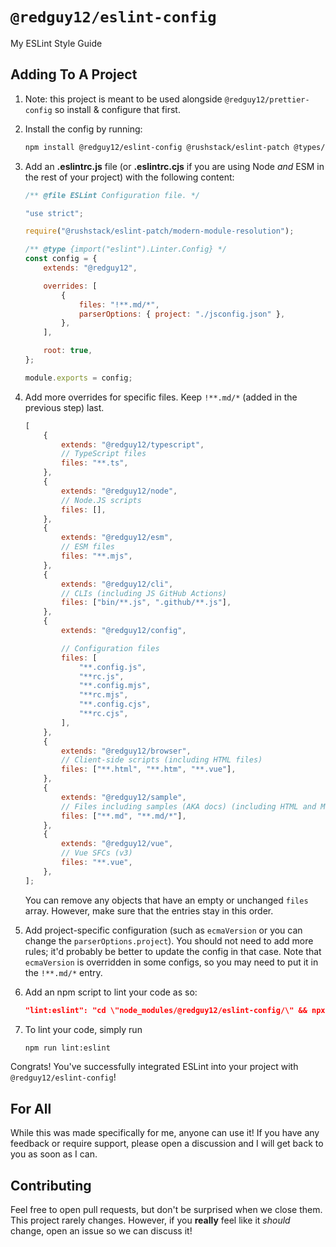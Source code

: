 # `@redguy12/eslint-config`

My ESLint Style Guide

## Adding To A Project

1.  Note: this project is meant to be used alongside `@redguy12/prettier-config` so install & configure that first.

2.  Install the config by running:

    ```bash
    npm install @redguy12/eslint-config @rushstack/eslint-patch @types/eslint eslint --save-dev
    ```

3.  Add an **.eslintrc.js** file (or **.eslintrc.cjs** if you are using Node _and_ ESM in the rest of your project) with the following content:

    ```javascript
    /** @file ESLint Configuration file. */

    "use strict";

    require("@rushstack/eslint-patch/modern-module-resolution");

    /** @type {import("eslint").Linter.Config} */
    const config = {
    	extends: "@redguy12",

    	overrides: [
    		{
    			files: "!**.md/*",
    			parserOptions: { project: "./jsconfig.json" },
    		},
    	],

    	root: true,
    };

    module.exports = config;
    ```

4.  Add more overrides for specific files. Keep `!**.md/*` (added in the previous step) last.

    ```js
    [
    	{
    		extends: "@redguy12/typescript",
    		// TypeScript files
    		files: "**.ts",
    	},
    	{
    		extends: "@redguy12/node",
    		// Node.JS scripts
    		files: [],
    	},
    	{
    		extends: "@redguy12/esm",
    		// ESM files
    		files: "**.mjs",
    	},
    	{
    		extends: "@redguy12/cli",
    		// CLIs (including JS GitHub Actions)
    		files: ["bin/**.js", ".github/**.js"],
    	},
    	{
    		extends: "@redguy12/config",

    		// Configuration files
    		files: [
    			"**.config.js",
    			"**rc.js",
    			"**.config.mjs",
    			"**rc.mjs",
    			"**.config.cjs",
    			"**rc.cjs",
    		],
    	},
    	{
    		extends: "@redguy12/browser",
    		// Client-side scripts (including HTML files)
    		files: ["**.html", "**.htm", "**.vue"],
    	},
    	{
    		extends: "@redguy12/sample",
    		// Files including samples (AKA docs) (including HTML and Markdown files)
    		files: ["**.md", "**.md/*"],
    	},
    	{
    		extends: "@redguy12/vue",
    		// Vue SFCs (v3)
    		files: "**.vue",
    	},
    ];
    ```

    You can remove any objects that have an empty or unchanged `files` array. However, make sure that the entries stay in this order.

5.  Add project-specific configuration (such as `ecmaVersion` or you can change the `parserOptions.project`). You should not need to add more rules; it'd probably be better to update the config in that case. Note that `ecmaVersion` is overridden in some configs, so you may need to put it in the `!**.md/*` entry.

6.  Add an npm script to lint your code as so:

    ```json
    "lint:eslint": "cd \"node_modules/@redguy12/eslint-config/\" && npx eslint ../../../ --resolve-plugins-relative-to . --fix && cd \"../../../\""
    ```

7.  To lint your code, simply run

    ```bash
    npm run lint:eslint
    ```

Congrats! You've successfully integrated ESLint into your project with `@redguy12/eslint-config`!

## For All

While this was made specifically for me, anyone can use it! If you have any feedback or require support, please open a discussion and I will get back to you as soon as I can.

## Contributing

Feel free to open pull requests, but don't be surprised when we close them. This project rarely changes. However, if you **really** feel like it _should_ change, open an issue so we can discuss it!
